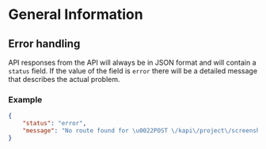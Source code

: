 # General Information

## Error handling

API responses from the API will always be in JSON format and will contain a `status` field. If the value of the field is `error` there will be a detailed message that describes the actual problem.

### Example

```json
{
    "status": "error",
    "message": "No route found for \u0022POST \/kapi\/project\/screenshots\/system\u0022"
}
```
